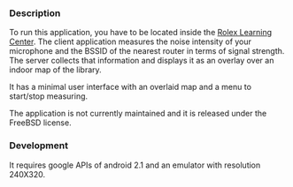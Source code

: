 ### Description

To run this application, you have to be located inside the [Rolex Learning Center](http://rolexlearningcenter.epfl.ch/).
The client application measures the noise intensity of your microphone and the BSSID of the nearest router in terms of signal strength. The server collects that information and displays it as an overlay over an indoor map of the library.

It has a minimal user interface with an overlaid map and a menu to start/stop measuring.

The application is not currently maintained and it is released under the FreeBSD license.

### Development

It requires google APIs of android 2.1 and an emulator with resolution 240X320.
